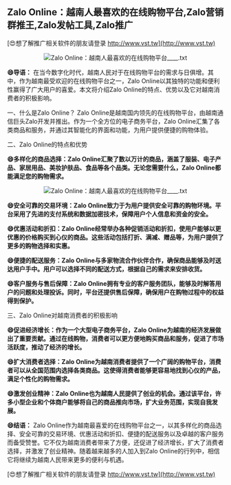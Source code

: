 ## **Zalo Online：越南人最喜欢的在线购物平台,Zalo营销群推王,Zalo发帖工具,Zalo推广**

[😍想了解推广相关软件的朋友请登录 http://www.vst.tw](http://www.vst.tw)

 <center><img src="https://vst.tw/MP4/tuiguang/png/1.png" alt="Zalo Online：越南人最喜欢的在线购物平台____.txt"></center>

**😄导语：**
在当今数字化时代，越南人民对于在线购物平台的需求与日俱增。其中，作为越南最受欢迎的在线购物平台之一，Zalo Online以其独特的功能和便利性赢得了广大用户的喜爱。本文将介绍Zalo Online的特点、优势以及它对越南消费者的积极影响。

一、什么是Zalo Online？
Zalo Online是越南国内领先的在线购物平台，由越南通信巨头Zalo开发并推出。作为一个全方位的电子商务平台，Zalo Online汇集了各类商品和服务，并通过其智能化的界面和功能，为用户提供便捷的购物体验。

二、Zalo Online的特点和优势

**😄多样化的商品选择：Zalo Online汇聚了数以万计的商品，涵盖了服装、电子产品、家居用品、美妆护肤品、食品等各个品类。无论您需要什么，Zalo Online都能满足您的购物需求。**

 <center><img src="https://vst.tw/MP4/tuiguang/png/1.png" alt="Zalo Online：越南人最喜欢的在线购物平台____.txt"></center>

**😄安全可靠的交易环境：Zalo Online致力于为用户提供安全可靠的购物环境。平台采用了先进的支付系统和数据加密技术，保障用户个人信息和资金的安全。**

**😄优惠活动和折扣：Zalo Online经常举办各种促销活动和折扣，使用户能够以更优惠的价格购买到心仪的商品。这些活动包括打折、满减、赠品等，为用户提供了更多的购物选择和实惠。**

**😄便捷的配送服务：Zalo Online与多家物流合作伙伴合作，确保商品能够及时送达用户手中。用户可以选择不同的配送方式，根据自己的需求来安排收货。**

**😄客户服务与售后保障：Zalo Online拥有专业的客户服务团队，能够及时解答用户的问题和处理投诉。同时，平台还提供售后保障，确保用户在购物过程中的权益得到保护。**

三、Zalo Online对越南消费者的积极影响

**😄促进经济增长：作为一个大型电子商务平台，Zalo Online为越南的经济发展做出了重要贡献。通过在线购物，消费者可以更方便地购买商品和服务，促进了市场活跃度，推动了经济的增长。**

**😄扩大消费者选择：Zalo Online为越南消费者提供了一个广阔的购物平台，消费者可以从全国范围内选择各类商品。这使得消费者能够更容易地找到心仪的产品，满足个性化的购物需求。**

**😄激发创业精神：Zalo Online也为越南人民提供了创业的机会。通过该平台，许多小型企业和个体商户能够将自己的商品推向市场，扩大业务范围，实现自我发展。**

**😄结语：**
Zalo Online作为越南最喜爱的在线购物平台之一，以其多样化的商品选择、安全可靠的交易环境、优惠活动和折扣、便捷的配送服务以及卓越的客户服务而备受赞誉。它不仅为越南消费者带来了方便，还促进了经济增长，扩大了消费者选择，并激发了创业精神。随着越来越多的人加入到Zalo Online的行列中，相信它将继续为越南人民带来更多的便利与机遇。

[😍想了解推广相关软件的朋友请登录 http://www.vst.tw](http://www.vst.tw)



